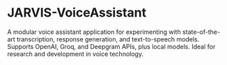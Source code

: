 # JARVIS-VoiceAssistant
A modular voice assistant application for experimenting with state-of-the-art transcription, response generation, and text-to-speech models. Supports OpenAI, Groq, and Deepgram APIs, plus local models. Ideal for research and development in voice technology.
